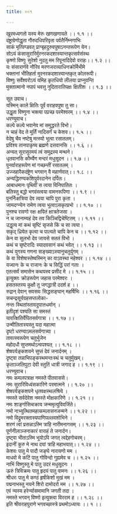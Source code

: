 ```yaml
---
title: ००१

---
```

खुरमध्यगतो यस्य मेरुः खणखणायते ।। १.१ ।।  
दंष्ट्राग्रेणोद्धृता गौरुदधिपरिवृता पर्वतैर्निम्नगाभिः  
साकं मृत्पिण्डवत् प्राग्बृहदुरुवपुषाऽनन्तरूपेण येन।  
सोऽयं कंसासुरारिर्मुरनरकदशास्यान्तकृत्सर्वसंस्थः  
कृष्णो विष्णुः सुरेशो नुदतु मम रिपूनादिदेवो वराहः।। १.२ ।।  
यः संसारार्णवे नौरिव मरणजराव्याधिनक्रोर्मिभीमे  
भक्तानां भीतिहर्ता मुरनरकदशास्यान्तकृत् कोलरूपी।  
विष्णुः सर्वेश्वरोऽयं यमिह कृतधियो लीलया प्राप्नुवन्ति  
मुक्तात्मानो नपापं भवत्तु नुदितारातिपक्षः क्षितीशः ।। १.३ ।।  
  
सूत उवाच।  
यस्मिन् काले क्षितिः पूर्वं वराहवपुषा तु सा।  
उद्धृता विष्णुना भक्त्या पप्रच्छ परमेश्वरम् ।। १.४ ।।  
धरण्युवाच।  
कल्पे कल्पे भवानेव मां समुद्धरते विभो।  
न चाहं वेद ते मूर्तिं नादिसर्गं च केशव।। १.५ ।।  
वेदेषु चैव नष्टेषु मत्स्यो भूत्वा रसातलम्।  
प्रविश्य तानपाकृष्य ब्रह्मणे दत्तवानसि ।। १.६ ।।  
अन्यत् सुरासुरमयं त्वं समुद्रस्य मन्थने।  
धृतवानसि कौर्म्येण मन्दरं मधुसूदन ।। १.७ ।।  
पुनर्वाराहरूपेण मां गच्छन्तीं रसातलम् ।  
उज्जहारैकदंष्ट्रेण भगवान् वै महार्णवात्।। १.८ ।।  
अन्यद्धिरण्यकशिपुर्वरदानेन दर्पितः।  
आबाधमानः पृथिवीं स त्वया विनिपातितः ।  
बलिस्तु बद्धो भगवंस्त्वया वामनरूपिणा ।। १.९ ।।  
पुनर्निःक्षत्रिया देव त्वया चापि पुरा कृता ।  
जामदग्न्येन रामेण त्वया भूत्वाऽसकृत्प्रभो ।। १.१० ।।  
पुनश्च रावणो रक्षः क्षपितं क्षात्रतेजसा ।  
न च जानाम्यहं देव तव किञ्चिद्विचेष्टितम् ।। १.११ ।।  
उद्धृत्य मां कथं सृष्टिं सृजसे किं च सा त्वया।  
सकृद् ध्रियेत कृत्वा च पाल्यते चापि केन च ।। १.१२ ।।  
केन वा सुलभो देव जायसे सततं विभो ।  
कथं च सृष्टेरादिः स्यादवसानं कथं भवेत् ।। १.१३ ।।  
कथं युगस्य गणना सङ्ख्याऽस्यानुचतुर्युगम् ।  
के वा विशेषास्तेष्वस्मिन् का वाऽवस्था महेश्वर ।। १.१४ ।।  
यज्वानः के च राजानः के च सिद्धिं परां गताः ।  
एतत्सर्वं समासेन कथयस्व प्रसीद मे ।। १.१५ ।।  
इत्युक्तः क्रोडरूपेण जहास परमेश्वरः ।  
हसतस्तस्य कुक्षौ तु जगद्धात्री ददर्श ह ।।  
रुद्रान् देवान् सवसवः सिद्धसङ्घान् महर्षिभिः ।। १.१६ ।।  
सचन्द्रसूर्यग्रहसप्तलोका-  
नन्तः स्थितांस्तावदुपात्तधर्मान् ।  
इतीदृशं पश्यति सा समस्तं  
यावत्क्षितिर्वेपितसर्वगात्रा ।। १.१७ ।।  
उन्मीलितास्यस्तु यदा महात्मा  
दृष्टो धरण्याऽमलसर्वगात्र्या ।  
तावत्स्वरूपेण चतुर्भुजेन  
महोदधौ सुप्तमथोऽन्वपश्यत् ।। १.१८ ।।  
शेषपर्यङ्कशयने सुप्तं देवं जनार्दनम् ।  
दृष्ट्वा तन्नाभिपङ्कस्थमन्तःस्थं च चतुर्मुखम्।  
कृताञ्जलिपुटा देवी स्तुतिं धात्री जगाद ह ।। १.१९ ।।  
धरण्युवाच।  
नमः कमलपत्राक्ष नमस्ते पीतवाससे।  
नमः सुरारिविध्वंसकारिणे परमात्मने ।। १.२० ।।  
शेषपर्यङ्कशपने धृतवक्षस्थलश्रिये ।  
नमस्ते सर्वदेवेश नमस्ते मोक्षकारिणे ।। १.२१ ।।  
नमः शार्ङ्गासिचक्राय जन्ममृत्युविवर्जिते।  
नमो नाभ्युत्थितमहत्कमलासनजन्मने ।। १.२२ ।।  
नमो विद्रुमरक्तास्यपाणिपल्लवशोभिने ।  
शरणं त्वां प्रसन्नाऽस्मि त्राहि नारीमनागसम् ।। १.२३ ।।  
पूर्णनीलाञ्जनाकारं वाराहं ते जनार्दन।  
दृष्ट्वा भीताऽस्मि भूयोऽपि जगत् त्वद्देहगोचरम्।  
इदानीं कुरु मे नाथ दयां त्राहि महाभयात्।। १.२४ ।।  
केशवः पातु मे पादौ जङ्घे नारायणो मम ।  
माधवो मे कटिं पातु गोविन्दो गुह्यमेव च ।। १.२५ ।।  
नाभिं विष्णुस्तु मे पातु उदरं मधुसूदनः ।  
ऊरुं त्रिविक्रमः पातु हृदयं पातु वामनः ।। १.२६ ।।  
श्रीधरः पातु मे कण्ठं हृषीकेशो मुखं मम ।  
पद्मनाभस्तु नयने शिरो दामोदरो मम ।। १.२७ ।।  
एवं न्यस्य हरेर्न्यासमामानि जगती तदा ।  
नमस्ते भगवन् विष्णो इत्युक्त्वा विरराम ह ।। १.२८ ।।  
इति श्रीवराहपुराणे भगवच्छास्त्रे प्रथमोऽध्यायः ।। १ ।।